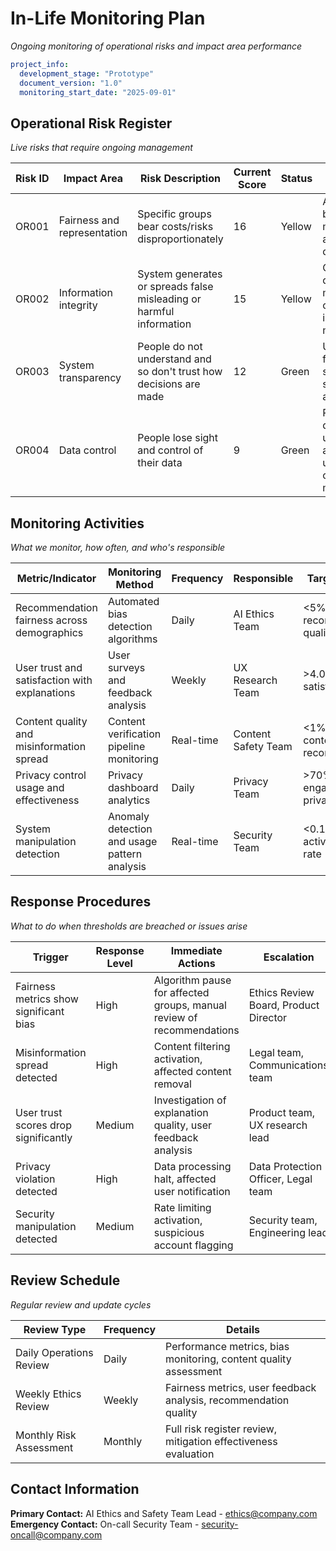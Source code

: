# In-Life Monitoring Plan

*Ongoing monitoring of operational risks and impact area performance*

```yaml
project_info:
  development_stage: "Prototype"
  document_version: "1.0"
  monitoring_start_date: "2025-09-01"
```

## Operational Risk Register
*Live risks that require ongoing management*
<!--%OP_RISKS-->
| Risk ID | Impact Area | Risk Description | Current Score | Status | Monitoring Method | Response Actions | Last Review |
|---------|-------------|------------------|---------------|--------|-------------------|------------------|-------------|
| OR001 | Fairness and representation | Specific groups bear costs/risks disproportionately | 16 | Yellow | Automated bias monitoring across user demographics | Algorithm retraining, fairness constraint adjustment | 15-Jul-2025 |
| OR002 | Information integrity | System generates or spreads false misleading or harmful information | 15 | Yellow | Content quality metrics, fact-checker integration monitoring | Content filtering adjustment, manual review escalation | 15-Jul-2025 |
| OR003 | System transparency | People do not understand and so don't trust how decisions are made | 12 | Green | User feedback surveys, support ticket analysis | UI improvements, explanation feature enhancement | 10-Jul-2025 |
| OR004 | Data control | People lose sight and control of their data | 9 | Green | Privacy dashboard usage analytics, user complaint monitoring | Privacy control improvements, user education campaigns | 12-Jul-2025 |

## Monitoring Activities
*What we monitor, how often, and who's responsible*
<!--%OP_MONITORS-->
| Metric/Indicator | Monitoring Method | Frequency | Responsible | Target/Baseline |
|------------------|-------------------|-----------|-------------|-----------------|
| Recommendation fairness across demographics | Automated bias detection algorithms | Daily | AI Ethics Team | <5% variation in recommendation quality metrics |
| User trust and satisfaction with explanations | User surveys and feedback analysis | Weekly | UX Research Team | >4.0/5.0 satisfaction score |
| Content quality and misinformation spread | Content verification pipeline monitoring | Real-time | Content Safety Team | <1% disputed content in recommendations |
| Privacy control usage and effectiveness | Privacy dashboard analytics | Daily | Privacy Team | >70% users engage with privacy controls |
| System manipulation detection | Anomaly detection and usage pattern analysis | Real-time | Security Team | <0.1% suspicious activity detection rate |

## Response Procedures
*What to do when thresholds are breached or issues arise*
<!--%OPS_RESPONSES-->
| Trigger                      | Response Level      | Immediate Actions            | Escalation        | Timeline          |
| ---------------------------- | ------------------- | ---------------------------- | ----------------- | ----------------- |
| Fairness metrics show significant bias | High | Algorithm pause for affected groups, manual review of recommendations | Ethics Review Board, Product Director | 4 hours |
| Misinformation spread detected | High | Content filtering activation, affected content removal | Legal team, Communications team | 2 hours |
| User trust scores drop significantly | Medium | Investigation of explanation quality, user feedback analysis | Product team, UX research lead | 24 hours |
| Privacy violation detected | High | Data processing halt, affected user notification | Data Protection Officer, Legal team | 1 hour |
| Security manipulation detected | Medium | Rate limiting activation, suspicious account flagging | Security team, Engineering lead | 30 minutes |

## Review Schedule
*Regular review and update cycles*

| Review Type | Frequency | Details |
|-------------|-----------|----------|
| Daily Operations Review | Daily | Performance metrics, bias monitoring, content quality assessment |
| Weekly Ethics Review | Weekly | Fairness metrics, user feedback analysis, recommendation quality |
| Monthly Risk Assessment | Monthly | Full risk register review, mitigation effectiveness evaluation |

## Contact Information
**Primary Contact:** AI Ethics and Safety Team Lead - ethics@company.com
**Emergency Contact:** On-call Security Team - security-oncall@company.com
